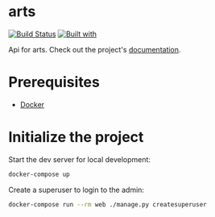 # arts

[![Build Status](https://travis-ci.org/MailfTrue/arts.svg?branch=master)](https://travis-ci.org/MailfTrue/arts)
[![Built with](https://img.shields.io/badge/Built_with-Cookiecutter_Django_Rest-F7B633.svg)](https://github.com/agconti/cookiecutter-django-rest)

Api for arts. Check out the project's [documentation](http://MailfTrue.github.io/arts/).

# Prerequisites

- [Docker](https://docs.docker.com/docker-for-mac/install/)

# Initialize the project

Start the dev server for local development:

```bash
docker-compose up
```

Create a superuser to login to the admin:

```bash
docker-compose run --rm web ./manage.py createsuperuser
```
